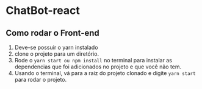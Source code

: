 # ChatBot-react
## Como rodar o Front-end
1. Deve-se possuir o yarn instalado
2. clone o projeto para um diretório.
2. Rode o `yarn start ou npm install` no terminal para instalar as dependencias que foi adicionados no projeto e que você não tem.
3. Usando o terminal, vá para a raiz do projeto clonado e digite `yarn start` para rodar o projeto.
